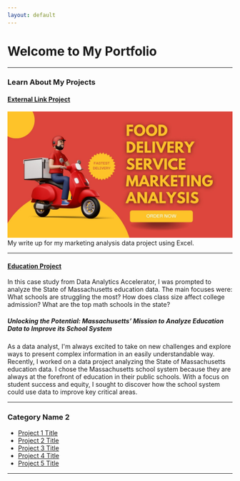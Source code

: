 ```yaml
---
layout: default
---
```


# Welcome to My Portfolio

---

### Learn About My Projects

#### [External Link Project](https://www.linkedin.com/pulse/food-delivery-services-marketing-analysis-using-excel-yolanda-tates/)
[<img src="images/Red And Maroon Food Delivery Service Twitter Post.jpg?raw=true"/>](https://www.linkedin.com/pulse/food-delivery-services-marketing-analysis-using-excel-yolanda-tates/)
My write up for my marketing analysis data project using Excel.


---
#### [Education Project](https://www.linkedin.com/pulse/massachusetts-education-analysis-samantha-paul/)
In this case study from Data Analytics Accelerator, I was prompted to analyze the State of Massachusetts education data. The main focuses were:
What schools are struggling the most?
How does class size affect college admission?
What are the top math schools in the state?

##### Unlocking the Potential: Massachusetts’ Mission to Analyze Education Data to Improve its School System

As a data analyst, I'm always excited to take on new challenges and explore ways to present complex information in an easily understandable way. Recently, I worked on a data project analyzing the State of Massachusetts education data. I chose the Massachusetts school system because they are always at the forefront of education in their public schools. With a focus on student success and equity, I sought to discover how the school system could use data to improve key critical areas.

---

### Category Name 2

- [Project 1 Title](http://example.com/)
- [Project 2 Title](http://example.com/)
- [Project 3 Title](http://example.com/)
- [Project 4 Title](http://example.com/)
- [Project 5 Title](http://example.com/)

---




